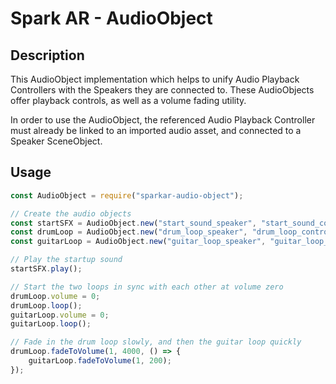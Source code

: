 # Spark AR - AudioObject

## Description

This AudioObject implementation which helps to unify Audio Playback Controllers with the Speakers they are connected to. These AudioObjects offer playback controls, as well as a volume fading utility.

In order to use the AudioObject, the referenced Audio Playback Controller must already be linked to an imported audio asset, and connected to a Speaker SceneObject.

## Usage

```javascript
const AudioObject = require("sparkar-audio-object");

// Create the audio objects
const startSFX = AudioObject.new("start_sound_speaker", "start_sound_controller");
const drumLoop = AudioObject.new("drum_loop_speaker", "drum_loop_controller");
const guitarLoop = AudioObject.new("guitar_loop_speaker", "guitar_loop_controller");

// Play the startup sound
startSFX.play();

// Start the two loops in sync with each other at volume zero
drumLoop.volume = 0;
drumLoop.loop();
guitarLoop.volume = 0;
guitarLoop.loop();

// Fade in the drum loop slowly, and then the guitar loop quickly
drumLoop.fadeToVolume(1, 4000, () => {
    guitarLoop.fadeToVolume(1, 200);
});
```
